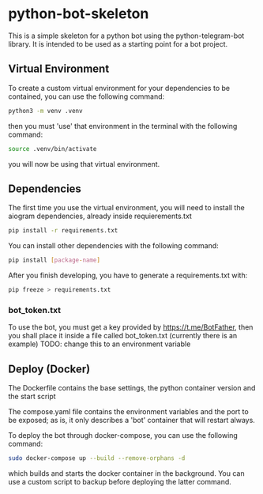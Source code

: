 # python-bot-skeleton
This is a simple skeleton for a python bot using the python-telegram-bot library. It is intended to be used as a starting point for a bot project.

## Virtual Environment
To create a custom virtual environment for your dependencies to be contained, you can use the following command:
```bash
python3 -m venv .venv
```
then you must 'use' that environment in the terminal with the following command:
```bash
source .venv/bin/activate
```
you will now be using that virtual environment. 
## Dependencies
The first time you use the virtual environment, you will need to install the aiogram dependencies, already inside requierements.txt
```bash
pip install -r requirements.txt
```

You can install other dependencies with the following command:
```bash
pip install [package-name]
```
After you finish developing, you have to generate a requirements.txt with:
```bash
pip freeze > requirements.txt
```
### bot_token.txt
To use the bot, you must get a key provided by https://t.me/BotFather, then you shall place it inside a file called bot_token.txt (currently there is an example)
TODO: change this to an environment variable


## Deploy (Docker)
The Dockerfile contains the base settings, the python container version and the start script

The compose.yaml file contains the environment variables and the port to be exposed; as is, it only describes a 'bot' container that will restart always.

To deploy the bot through docker-compose, you can use the following command:
```bash
sudo docker-compose up --build --remove-orphans -d
```
which builds and starts the docker container in the background.
You can use a custom script to backup before deploying the latter command.